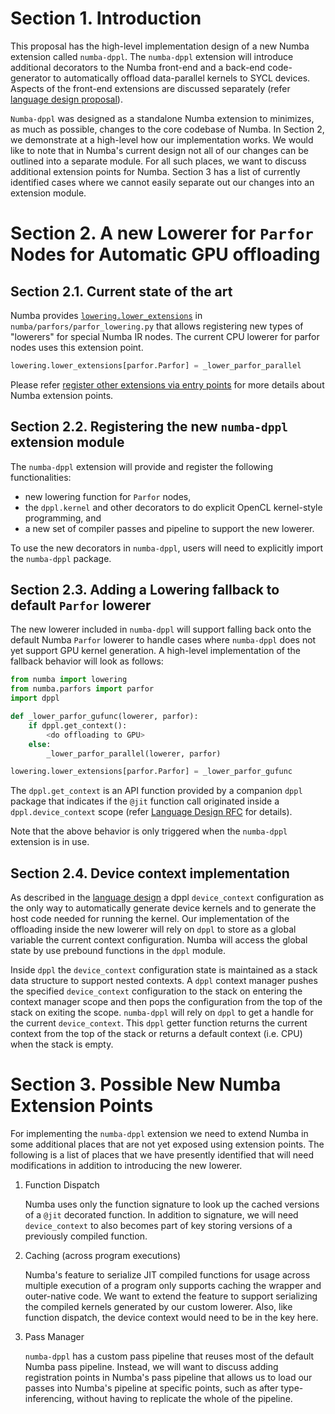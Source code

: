 # Section 1. Introduction

This proposal has the high-level implementation design of a new Numba extension called `numba-dppl`. The `numba-dppl` extension will introduce 
additional decorators to the Numba front-end and a back-end code-generator to automatically offload data-parallel kernels to SYCL devices.
Aspects of the front-end extensions are discussed separately (refer [language design proposal](https://github.com/IntelPython/Numba_Extension_Proposals/blob/master/Language_Design_Proposal.md)).

`Numba-dppl` was designed as a standalone Numba extension to minimizes, as much as possible, changes to the core codebase of Numba. In Section 2, we demonstrate at a
high-level how our implementation works. We would like to note that in Numba's current design not all of our changes can be outlined into a separate module. 
For all such places, we want to discuss additional extension points for Numba. Section 3 has a list of currently identified cases where we cannot easily 
separate out our changes into an extension module.

# Section 2. A new Lowerer for `Parfor` Nodes for Automatic GPU offloading

## Section 2.1. Current state of the art

Numba provides [`lowering.lower_extensions`](https://github.com/numba/numba/blob/56fc9d7eeb098002753c13480bcde72dcfe0296c/numba/parfors/parfor_lowering.py#L483)
in `numba/parfors/parfor_lowering.py` that allows registering new types of "lowerers" for special Numba IR nodes. The current CPU lowerer for parfor nodes
uses this extension point. 

```python
lowering.lower_extensions[parfor.Parfor] = _lower_parfor_parallel
```

Please refer [register other extensions via entry points](http://numba.pydata.org/numba-doc/latest/extending/entrypoints.html) for more details about Numba extension points.

## Section 2.2. Registering the new `numba-dppl` extension module

The `numba-dppl` extension will provide and register the following functionalities:

* new lowering function for `Parfor` nodes,
* the `dppl.kernel` and other decorators to do explicit OpenCL kernel-style
  programming, and
* a new set of compiler passes and pipeline to support the new lowerer.

To use the new decorators in `numba-dppl`, users will need to explicitly import the `numba-dppl` package.

## Section 2.3. Adding a Lowering fallback to default `Parfor` lowerer

The new lowerer included in `numba-dppl` will support falling back onto the default Numba `Parfor` lowerer to handle cases where `numba-dppl` does not yet
support GPU kernel generation. A high-level implementation of the fallback behavior will look as follows:

```python
from numba import lowering
from numba.parfors import parfor
import dppl

def _lower_parfor_gufunc(lowerer, parfor):
    if dppl.get_context():
        <do offloading to GPU>
    else:
        _lower_parfor_parallel(lowerer, parfor)

lowering.lower_extensions[parfor.Parfor] = _lower_parfor_gufunc
```

The `dppl.get_context` is an API function provided by a companion `dppl` package that indicates if the `@jit` function call originated inside a
`dppl.device_context` scope (refer [Language Design RFC](https://numba.discourse.group/t/rfc-language-design-for-a-new-back-end-to-automatically-offload-data-parallel-kernels/164) for details).

Note that the above behavior is only triggered when the `numba-dppl` extension is in use.

<!---
### Section 2.1.4. Lowering fallback (Ver.2)

Context manager could change `lowering.lower_extensions[parfor.Parfor]`.
Context manager provides sets its custom lowering function at enter and return
it to the previous state on leave.
--->

## Section 2.4. Device context implementation

As described in the [language design](https://github.com/IntelPython/Numba_Extension_Proposals/blob/master/Language_Design_Proposal.md)
a dppl `device_context` configuration as the only way to automatically generate device kernels and to 
generate the host code needed for running the kernel. Our implementation of the offloading inside the new lowerer will rely on `dppl` to store as a global
variable the current context configuration. Numba will access the global state by use prebound functions in the `dppl` module.

Inside `dppl` the `device_context` configuration state is maintained as a stack data structure to support nested contexts. A `dppl` context manager pushes the
specified `device_context` configuration to the stack on entering the context manager scope and then pops the configuration from the top of the stack on
exiting the scope. `numba-dppl` will rely on `dppl` to get a handle for the current `device_context`. This `dppl` getter function returns the current
context from the top of the stack or returns a default context (i.e. CPU) when the stack is empty.

# Section 3. Possible New Numba Extension Points

For implementing the `numba-dppl` extension we need to extend Numba in some additional places that are not yet exposed using extension points. The following
is a list of places that we have presently identified that will need modifications in addition to introducing the new lowerer.

1. Function Dispatch

    Numba uses only the function signature to look up the cached versions of a
    `@jit` decorated function. In addition to signature, we will need
    `device_context` to also becomes part of key storing versions of a
    previously compiled function.

2. Caching (across program executions)

    Numba's feature to serialize JIT compiled functions for usage across
    multiple execution of a program only supports caching the wrapper and
    outer-native code. We want to extend the feature to support serializing the
    compiled kernels generated by our custom lowerer. Also, like function
    dispatch, the device context would need to be in the key here.

3. Pass Manager

    `numba-dppl` has a custom pass pipeline that reuses most of the default
    Numba pass pipeline. Instead, we will want to discuss adding registration
    points in Numba's pass pipeline that allows us to load our passes into
    Numba's pipeline at specific points, such as after type-inferencing, without
    having to replicate the whole of the pipeline.

<!---
4. Existing passes extending - depends on pass

Scenario: extend only part of Parfor pass, for example not fusing parfors that
can run on GPU with those that can't.

5. jit parameters - not possible now

Scenario: imagine ParallelAccelerator is an extension. Then parallel is foreign
parameter. The same with selecting offloading device via 
parallel={offload: 'gpu'} parameter.
--->

